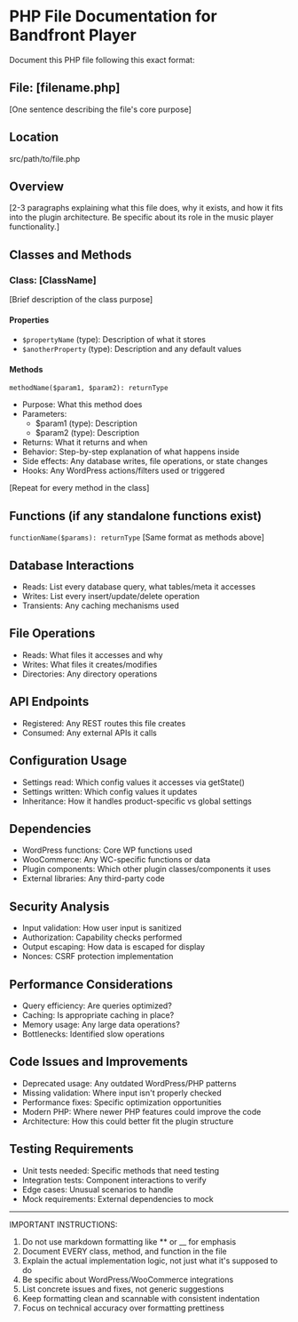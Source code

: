 # PHP File Documentation for Bandfront Player

Document this PHP file following this exact format:

## File: [filename.php]
[One sentence describing the file's core purpose]

## Location
src/path/to/file.php

## Overview
[2-3 paragraphs explaining what this file does, why it exists, and how it fits into the plugin architecture. Be specific about its role in the music player functionality.]

## Classes and Methods

### Class: [ClassName]
[Brief description of the class purpose]

#### Properties
- `$propertyName` (type): Description of what it stores
- `$anotherProperty` (type): Description and any default values

#### Methods

`methodName($param1, $param2): returnType`
- Purpose: What this method does
- Parameters:
  - $param1 (type): Description
  - $param2 (type): Description  
- Returns: What it returns and when
- Behavior: Step-by-step explanation of what happens inside
- Side effects: Any database writes, file operations, or state changes
- Hooks: Any WordPress actions/filters used or triggered

[Repeat for every method in the class]

## Functions (if any standalone functions exist)

`functionName($params): returnType`
[Same format as methods above]

## Database Interactions
- Reads: List every database query, what tables/meta it accesses
- Writes: List every insert/update/delete operation
- Transients: Any caching mechanisms used

## File Operations
- Reads: What files it accesses and why
- Writes: What files it creates/modifies
- Directories: Any directory operations

## API Endpoints
- Registered: Any REST routes this file creates
- Consumed: Any external APIs it calls

## Configuration Usage
- Settings read: Which config values it accesses via getState()
- Settings written: Which config values it updates
- Inheritance: How it handles product-specific vs global settings

## Dependencies
- WordPress functions: Core WP functions used
- WooCommerce: Any WC-specific functions or data
- Plugin components: Which other plugin classes/components it uses
- External libraries: Any third-party code

## Security Analysis
- Input validation: How user input is sanitized
- Authorization: Capability checks performed
- Output escaping: How data is escaped for display
- Nonces: CSRF protection implementation

## Performance Considerations
- Query efficiency: Are queries optimized?
- Caching: Is appropriate caching in place?
- Memory usage: Any large data operations?
- Bottlenecks: Identified slow operations

## Code Issues and Improvements
- Deprecated usage: Any outdated WordPress/PHP patterns
- Missing validation: Where input isn't properly checked
- Performance fixes: Specific optimization opportunities
- Modern PHP: Where newer PHP features could improve the code
- Architecture: How this could better fit the plugin structure

## Testing Requirements
- Unit tests needed: Specific methods that need testing
- Integration tests: Component interactions to verify
- Edge cases: Unusual scenarios to handle
- Mock requirements: External dependencies to mock

---

IMPORTANT INSTRUCTIONS:
1. Do not use markdown formatting like ** or __ for emphasis
2. Document EVERY class, method, and function in the file
3. Explain the actual implementation logic, not just what it's supposed to do
4. Be specific about WordPress/WooCommerce integrations
5. List concrete issues and fixes, not generic suggestions
6. Keep formatting clean and scannable with consistent indentation
7. Focus on technical accuracy over formatting prettiness